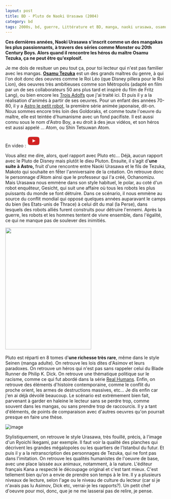 ```yaml
---
layout: post
title: BD - Pluto de Naoki Urasawa (2004)
category: bd
tags: 2000s, bd, guerre, Littérature et BD, manga, naoki urasawa, osamu tezuka, pacifisme, robot, robotisation
---
```

**Ces dernières années, Naoki Urasawa s'inscrit comme un des mangakas les plus passionnants, à travers des séries comme Monster ou 20th Century Boys. Alors quand il rencontre les héros du maître Osamu Tezuka, ça ne peut être qu'explosif.**

Je me dois de resituer un peu tout ça, pour toi lecteur qui n'est pas familier avec les mangas. **<a href="https://fr.wikipedia.org/wiki/Osamu_Tezuka">Osamu Tezuka</a>** est un des grands maîtres du genre, à qui l'on doit donc des oeuvres comme le Roi Léo (que Disney pillera pour le Roi Lion), des oeuvres très ambitieuses comme son Métropolis (adapté en film par un de ses collaborateurs 50 ans plus tard et inspiré du film de Fritz Lang), ou bien encore les <a href="https://cheziceman.wordpress.com/2012/07/18/bd-les-3-adolfs-dosamu-tezuka/">Trois Adolfs</a> que j'ai traité ici. Et puis il y a la réalisation d'animés à partir de ses oeuvres. Pour un enfant des années 70-80, il y a <a href="https://fr.wikipedia.org/wiki/Astro,_le_petit_robot">Astro le petit robot,</a> la première série animée japonaise, dit-on. Nous sommes encore très loin des Goldoraks, et comme toute l'oeuvre du maître, elle est teintée d'humanisme avec un fond pacifiste. Il est aussi connu sous le nom d'Astro Boy, a eu droit à des jeux vidéos, et son héros est aussi appelé ... Atom, ou Shin Tetsuwan Atom.

En video : [![video](/images/youtube.png)](https://www.youtube.com/watch?v=QgvtBtrf2rk)

Vous allez me dire, alors, quel rapport avec Pluto etc... Déjà, aucun rapport avec le Pluto de Disney mais plutôt le dieu Pluton. Ensuite, il s'agit d'**une suite à Astro,** fruit d'une rencontre entre Naoki Urasawa et le fils de Tezuka, Makoto qui souhaite en fếter l'anniversaire de la création. On retrouve donc le personnage d'Atom ainsi que le professeur qui l'a créé, Ochanomizu. Mais Urasawa nous emmène dans son style habituel, le polar, au coté d'un robot enquêteur, Gesicht, qui suit une affaire où tous les robots les plus puissants du monde se font détruire. Dans ce scénario, il nous emmène au source du conflit mondial qui opposé quelques années auparavant le camps du bien (les Etats-unis de Thrace) à celui dit du mal (la Perse), dans lesquels des robots alliés furent construits pour détruire l'ennemi. Après la guerre, les robots et les hommes tentent de vivre ensemble, dans l'égalité, ce qui ne manque pas de soulever des inimitiés.

<img class="aligncenter size-medium" src="http://www.kana.fr/assets/uploads/2016/12/pluto-t1-270x383.jpg" alt="" width="270" height="383" />

Pluto est réparti en 8 tomes d'**une richesse très rare**, même dans le style Seinen (manga adulte). On retrouve les lois dites d'Asimov et leurs paradoxes. On retrouve un héros qui n'est pas sans rappeler celui du Blade Runner de Philip K. Dick. On retrouve une thématique politique sur le racisme, comme ce qui fut abordé dans la série <a href="https://cheziceman.wordpress.com/2013/05/09/culture-real-humans-de-lars-lundstrom/">Real Humans</a>. Enfin, on retrouve des éléments d'histoire contemporaine, comme le conflit du proche orient, les armes de destructions massives, etc... Je dis enfin car j'en ai déjà dévoilé beaucoup. Le scénario est extrémement bien fait, parvenant à garder en haleine le lecteur sans se perdre trop, comme souvent dans les mangas, ou sans prendre trop de raccourcis. Il y a tant d'éléments, de points de comparaison avec d'autres oeuvres qu'on pourrait presque en faire une thèse.

![image](https://filedn.eu/llqi9IBxlYouGRXYG2xlROb/img/2017/pluto.jpg)

Stylistiquement, on retrouve le style Urasawa, très fouillé, précis, à l'image d'un Ryoichi Ikegami, par exemple. Il faut voir la qualité des planches qui décrivent les grandes mégalopoles ou les quartiers de l'Istanbul du futur. Et puis il y a la retranscription des personnages de Tezuka, qui ne font pas dans l'imitation. On retrouve les qualités humanistes de l'oeuvre de base, avec une place laissée aux animaux, notamment, à la nature. L'éditeur français Kana a respecté le découpage original et c'est tant mieux. C'est tellement bien qu'on a envie de prendre son temps à le lire. Il y a plusieurs niveaux de lecture, selon l'age ou le niveau de culture du lecteur (car si je n'avais pas lu Asimov, Dick etc, verrai-je les rapports?). Un petit chef d'oeuvre pour moi, donc, que je ne me lasserai pas de relire, je pense.

